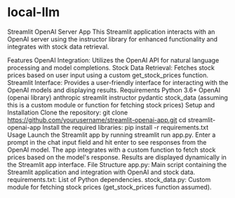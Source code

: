# local-llm
Streamlit OpenAI Server App
This Streamlit application interacts with an OpenAI server using the instructor library for enhanced functionality and integrates with stock data retrieval.

Features
OpenAI Integration: Utilizes the OpenAI API for natural language processing and model completions.
Stock Data Retrieval: Fetches stock prices based on user input using a custom get_stock_prices function.
Streamlit Interface: Provides a user-friendly interface for interacting with the OpenAI models and displaying results.
Requirements
Python 3.6+
OpenAI (openai library)
anthropic
streamlit
instructor
pydantic
stock_data (assuming this is a custom module or function for fetching stock prices)
Setup and Installation
Clone the repository:
git clone https://github.com/yourusername/streamlit-openai-app.git
cd streamlit-openai-app
Install the required libraries:
pip install -r requirements.txt
Usage
Launch the Streamlit app by running streamlit run app.py.
Enter a prompt in the chat input field and hit enter to see responses from the OpenAI model.
The app integrates with a custom function to fetch stock prices based on the model's response.
Results are displayed dynamically in the Streamlit app interface.
File Structure
app.py: Main script containing the Streamlit application and integration with OpenAI and stock data.
requirements.txt: List of Python dependencies.
stock_data.py: Custom module for fetching stock prices (get_stock_prices function assumed).

